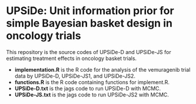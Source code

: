 # UPSiDe: Unit information prior for simple Bayesian basket design in oncology trials
This repository is the source codes of UPSiDe-D and UPSiDe-JS for estimating treatment effects in oncology basket trials.
- **implementation.R** is the R code for the analysis of the vemuragenib trial data by UPSiDe-D, UPSiDe-JS1, and UPSiDe-JS2.
- **functions.R** is the R code containing functions for implement.R.
- **UPSiDe-D.txt** is the jags code to run UPSiDe-D with MCMC.
- **UPSiDe-JS.txt** is the jags code to run UPSiDe-JS2 with MCMC.
